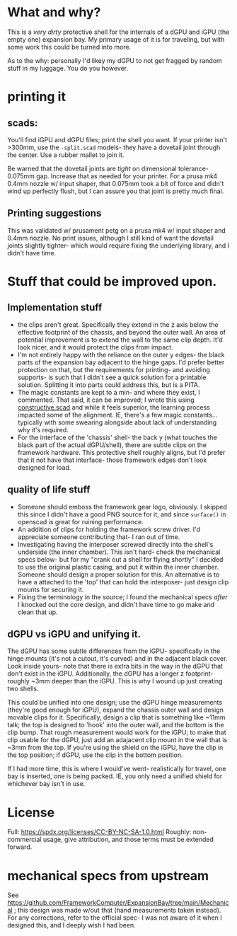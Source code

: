 # What and why?

This is a *very dirty* protective shell for the internals of a dGPU and iGPU (the empty one) expansion bay.  My primary
usage of it is for traveling, but with some work this could be turned into more.

As to the why: personally I'd likey my dGPU to not get fragged by random stuff in my luggage.  You do you however.


# printing it

## scads:
You'll find iGPU and dGPU files; print the shell you want.  If your printer isn't >300mm, use the `-split.scad` models- they have a dovetail joint through the center.  Use a rubber mallet to join it.

Be warned that the dovetail joints are *tight* on dimensional tolerance- 0.075mm gap.  Increase that as needed for your printer.  For a prusa mk4 0.4mm nozzle w/ input shaper, that 0.075mm took a bit of force and didn't wind up perfectly flush,
but I can assure you that joint is pretty much final.

## Printing suggestions

This was validated w/ prusament petg on a prusa mk4 w/ input shaper and 0.4mm nozzle.  No print issues, although I still kind of want the dovetail joints slightly tighter- which would require
fixing the underlying library, and I didn't have time.

# Stuff that could be improved upon.

## Implementation stuff
* the clips aren't great.  Specifically they extend in the z axis below the effective footprint of the chassis, and beyond the outer wall.  An area of potential improvement
  is to extend the wall to the same clip depth.  It'd look nicer, and it would protect the clips from impact.
* I'm not entirely happy with the reliance on the outer y edges- the black parts of the expansion bay adjacent to the hinge gaps.  I'd prefer better protection on that,
  but the requirements for printing- and avoiding supports- is such that I didn't see a quick solution for a printable solution.  Splitting it into parts could address this, but is a PITA.
* The magic constants are kept to a min- and where they exist, I commented.  That said, it can be improved; I wrote this using [constructive.scad](https://github.com/solidboredom/constructive)
  and while it feels superior, the learning process impacted some of the alignment.  IE, there's a few magic constants... typically with some swearing alongside about lack of understanding why it's required.
* For the interface of the 'chassis' shell- the back y (what touches the black part of the actual dGPU/shell), there are subtle clips on the framework hardware.  This protective
  shell roughly aligns, but I'd prefer that it not have that interface- those framework edges don't look designed for load.

## quality of life stuff
* Someone should emboss the framework gear logo, obviously.  I skipped this since I didn't have a good PNG source for it, and since `surface()` in
  openscad is great for ruining performance.
* An addition of clips for holding the framework screw driver.  I'd appreciate someone contributing that- I ran out of time.
* Investigating having the interposer screwed directly into the shell's underside (the inner chamber).  This isn't hard- check the mechanical specs
  below- but for my "crank out a shell for flying shortly" I decided to use the original plastic casing, and put it within the inner chamber.  Someone
  should design a proper solution for this.  An alternative is to have a attached to the 'top' that can hold the interposer- just design clip mounts for securing it.
* Fixing the terminology in the source; I found the mechanical specs *after* I knocked out the core design, and didn't have time to go make and clean that up.

## dGPU vs iGPU and unifying it.

The dGPU has some subtle differences from the iGPU- specifically in the hinge mounts (it's not a cutout, it's curved) and in the adjacent black cover.  Look inside yours- note that
there is extra bits in the way in the dGPU that don't exist in the iGPU.  Additionally, the dGPU has a longer z footprint- roughly ~3mm deeper than the iGPU.  This is why I wound up
just creating two shells.

This could be unified into one design; use the dGPU hinge measurements (they're good enough for iGPU), expand the chassis outer wall and design movable clips for it.  Specifically, design
a clip that is something like ~11mm talk; the top is designed to 'hook' into the outer wall, and the bottom is the clip bump.  That rough measurement would work for the iGPU; to make that
clip usable for the dGPU, just add an adajacent clip mount in the wall that is ~3mm from the top.  If you're using the shield on the iGPU, have the clip in the top position; if dGPU, use the
clip in the bottom position.

If I had more time, this is where I would've went- realistically for travel, one bay is inserted, one is being packed.  IE, you only need a unified shield for whichever bay isn't in use.

# License
Full: https://spdx.org/licenses/CC-BY-NC-SA-1.0.html
Roughly: non-commercial usage, give attribution, and those terms must be extended forward.

# mechanical specs from upstream
See https://github.com/FrameworkComputer/ExpansionBay/tree/main/Mechanical ; this design
was made w/out that (hand measurements taken instead).  For any corrections, refer to
the official spec- I was not aware of it when I designed this, and I deeply wish I had
been.
